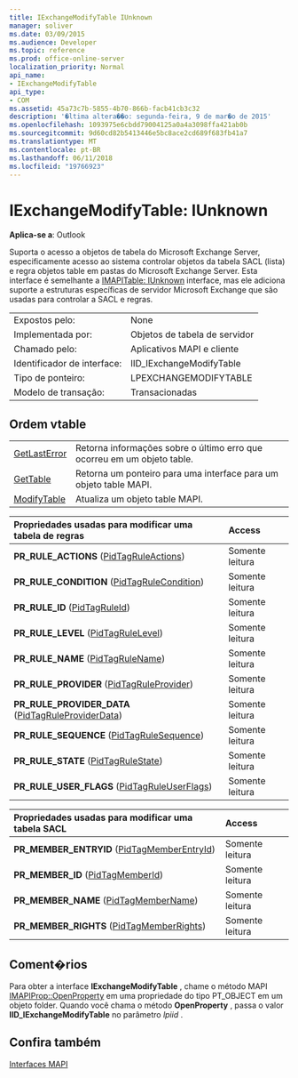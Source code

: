 ```yaml
---
title: IExchangeModifyTable IUnknown
manager: soliver
ms.date: 03/09/2015
ms.audience: Developer
ms.topic: reference
ms.prod: office-online-server
localization_priority: Normal
api_name:
- IExchangeModifyTable
api_type:
- COM
ms.assetid: 45a73c7b-5855-4b70-866b-facb41cb3c32
description: '�ltima altera��o: segunda-feira, 9 de mar�o de 2015'
ms.openlocfilehash: 1093975e6cbdd79004125a0a4a3098ffa421ab0b
ms.sourcegitcommit: 9d60cd82b5413446e5bc8ace2cd689f683fb41a7
ms.translationtype: MT
ms.contentlocale: pt-BR
ms.lasthandoff: 06/11/2018
ms.locfileid: "19766923"
---
```

# <a name="iexchangemodifytable--iunknown"></a>IExchangeModifyTable: IUnknown

  
  
**Aplica-se a**: Outlook 
  
Suporta o acesso a objetos de tabela do Microsoft Exchange Server, especificamente acesso ao sistema controlar objetos da tabela SACL (lista) e regra objetos table em pastas do Microsoft Exchange Server. Esta interface é semelhante a [IMAPITable: IUnknown](imapitableiunknown.md) interface, mas ele adiciona suporte a estruturas específicas de servidor Microsoft Exchange que são usadas para controlar a SACL e regras. 
  
|||
|:-----|:-----|
|Expostos pelo:  <br/> |None  <br/> |
|Implementada por:  <br/> |Objetos de tabela de servidor  <br/> |
|Chamado pelo:  <br/> |Aplicativos MAPI e cliente  <br/> |
|Identificador de interface:  <br/> |IID_IExchangeModifyTable  <br/> |
|Tipo de ponteiro:  <br/> |LPEXCHANGEMODIFYTABLE  <br/> |
|Modelo de transação:  <br/> |Transacionadas  <br/> |
   
## <a name="vtable-order"></a>Ordem vtable

|||
|:-----|:-----|
|[GetLastError](iexchangemodifytable-getlasterror.md) <br/> |Retorna informações sobre o último erro que ocorreu em um objeto table.  <br/> |
|[GetTable](iexchangemodifytable-gettable.md) <br/> |Retorna um ponteiro para uma interface para um objeto table MAPI.  <br/> |
|[ModifyTable](iexchangemodifytable-modifytable.md) <br/> |Atualiza um objeto table MAPI.  <br/> |
   
|**Propriedades usadas para modificar uma tabela de regras**|**Access**|
|:-----|:-----|
|**PR_RULE_ACTIONS** ([PidTagRuleActions](pidtagruleactions-canonical-property.md))  <br/> |Somente leitura  <br/> |
|**PR_RULE_CONDITION** ([PidTagRuleCondition](pidtagrulecondition-canonical-property.md))  <br/> |Somente leitura  <br/> |
|**PR_RULE_ID** ([PidTagRuleId](pidtagruleid-canonical-property.md))  <br/> |Somente leitura  <br/> |
|**PR_RULE_LEVEL** ([PidTagRuleLevel](pidtagrulelevel-canonical-property.md))  <br/> |Somente leitura  <br/> |
|**PR_RULE_NAME** ([PidTagRuleName](pidtagrulename-canonical-property.md))  <br/> |Somente leitura  <br/> |
|**PR_RULE_PROVIDER** ([PidTagRuleProvider](pidtagruleprovider-canonical-property.md))  <br/> |Somente leitura  <br/> |
|**PR_RULE_PROVIDER_DATA** ([PidTagRuleProviderData](pidtagruleproviderdata-canonical-property.md))  <br/> |Somente leitura  <br/> |
|**PR_RULE_SEQUENCE** ([PidTagRuleSequence](pidtagrulesequence-canonical-property.md))  <br/> |Somente leitura  <br/> |
|**PR_RULE_STATE** ([PidTagRuleState](pidtagrulestate-canonical-property.md))  <br/> |Somente leitura  <br/> |
|**PR_RULE_USER_FLAGS** ([PidTagRuleUserFlags](pidtagruleuserflags-canonical-property.md))  <br/> |Somente leitura  <br/> |
   
|**Propriedades usadas para modificar uma tabela SACL**|**Access**|
|:-----|:-----|
|**PR_MEMBER_ENTRYID** ([PidTagMemberEntryId](pidtagmemberentryid-canonical-property.md))  <br/> |Somente leitura  <br/> |
|**PR_MEMBER_ID** ([PidTagMemberId](pidtagmemberid-canonical-property.md))  <br/> |Somente leitura  <br/> |
|**PR_MEMBER_NAME** ([PidTagMemberName](pidtagmembername-canonical-property.md))  <br/> |Somente leitura  <br/> |
|**PR_MEMBER_RIGHTS** ([PidTagMemberRights](pidtagmemberrights-canonical-property.md))  <br/> |Somente leitura  <br/> |
   
## <a name="remarks"></a>Coment�rios

Para obter a interface **IExchangeModifyTable** , chame o método MAPI [IMAPIProp::OpenProperty](imapiprop-openproperty.md) em uma propriedade do tipo PT_OBJECT em um objeto folder. Quando você chama o método **OpenProperty** , passa o valor **IID_IExchangeModifyTable** no parâmetro _lpiid_ . 
  
## <a name="see-also"></a>Confira também



[Interfaces MAPI](mapi-interfaces.md)


